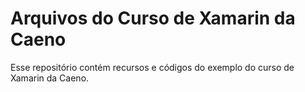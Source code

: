 # Arquivos do Curso de Xamarin da Caeno
Esse repositório contém recursos e códigos do exemplo do curso de Xamarin da Caeno.